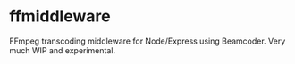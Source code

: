 ffmiddleware
============

FFmpeg transcoding middleware for Node/Express using Beamcoder. Very much WIP and experimental.
